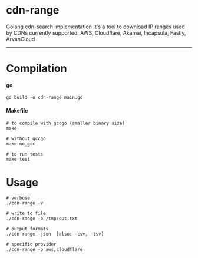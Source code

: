 # cdn-range
Golang cdn-search implementation
It's a tool to download IP ranges used by CDNs
currently supported: AWS, Cloudflare, Akamai, Incapsula, Fastly, ArvanCloud

---

# Compilation

#### go
``` shell
go build -o cdn-range main.go
```

#### Makefile
``` shell
# to compile with gccgo (smaller binary size)
make

# without gccgo
make no_gcc

# to run tests
make test
```


# Usage
``` shell
# verbose
./cdn-range -v

# write to file
./cdn-range -o /tmp/out.txt

# output formats
./cdn-range -json  [also: -csv, -tsv]

# specific provider
./cdn-range -p aws,cloudflare
```
